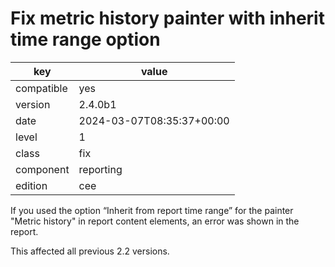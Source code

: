 [//]: # (werk v2)
# Fix metric history painter with inherit time range option

key        | value
---------- | ---
compatible | yes
version    | 2.4.0b1
date       | 2024-03-07T08:35:37+00:00
level      | 1
class      | fix
component  | reporting
edition    | cee

If you used the option “Inherit from report time range” for the painter "Metric
history" in report content elements, an error was shown in the report.

This affected all previous 2.2 versions.